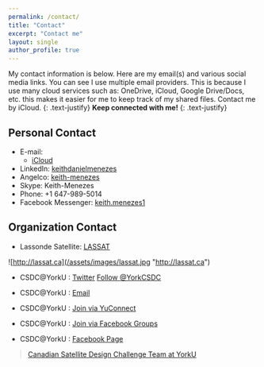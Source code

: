 ```yaml
---
permalink: /contact/
title: "Contact"
excerpt: "Contact me"
layout: single
author_profile: true
---
```

My contact information is below. Here are my email(s) and various social media links. You can see I use multiple email providers. This is because I use many cloud services such as: OneDrive, iCloud, Google Drive/Docs, etc. this makes it easier for me to keep track of my shared files. Contact me by iCloud.
{: .text-justify}
**Keep connected with me!**
{: .text-justify}

## Personal Contact
* E-mail:
  * [iCloud](mailto:keith.menezes@icloud.com)
* LinkedIn: [keithdanielmenezes](http://www.linkedin.com/in/keithdanielmenezes)
* Angelco: [keith-menezes](https://angel.co/keith-menezes)
* Skype: Keith-Menezes
* Phone: +1 647-989-5014
* Facebook Messenger: [keith.menezes1](https://www.messenger.com/t/keith.menezes1)

## Organization Contact
* Lassonde Satellite: [LASSAT](http://lassat.ca)

![http://lassat.ca](/assets/images/lassat.jpg "http://lassat.ca")

* CSDC@YorkU : [Twitter](https://twitter.com/csdcyorku) <a href="https://twitter.com/csdcyorku" class="twitter-follow-button" data-show-count="false">Follow @YorkCSDC</a><script async src="//platform.twitter.com/widgets.js" charset="utf-8"></script>

* CSDC@YorkU : [Email](mailto:csdcyorku@gmail.com)
* CSDC@YorkU : [Join via YuConnect](https://yorku.collegiatelink.net/organization/csdc)
* CSDC@YorkU : [Join via Facebook Groups](https://www.facebook.com/groups/YorkCSDC/)
* CSDC@YorkU : [Facebook Page](https://www.facebook.com/csdcyorku/)

<div id="fb-root"></div>
<script>(function(d, s, id) {
  var js, fjs = d.getElementsByTagName(s)[0];
  if (d.getElementById(id)) return;
  js = d.createElement(s); js.id = id;
  js.src = "//connect.facebook.net/en_US/sdk.js#xfbml=1&version=v2.8";
  fjs.parentNode.insertBefore(js, fjs);
}(document, 'script', 'facebook-jssdk'));</script>

<div class="fb-page" data-href="https://www.facebook.com/YorkCSDC/" data-tabs="timeline" data-small-header="false" data-adapt-container-width="true" data-hide-cover="false" data-show-facepile="true"><blockquote cite="https://www.facebook.com/YorkCSDC/" class="fb-xfbml-parse-ignore"><a href="https://www.facebook.com/YorkCSDC/">Canadian Satellite Design Challenge Team at YorkU</a></blockquote></div>
